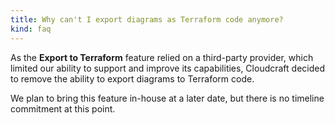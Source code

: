 ```yaml
---
title: Why can't I export diagrams as Terraform code anymore?
kind: faq
---
```


As the **Export to Terraform** feature relied on a third-party provider, which limited our ability to support and improve its capabilities, Cloudcraft decided to remove the ability to export diagrams to Terraform code.

We plan to bring this feature in-house at a later date, but there is no timeline commitment at this point.
